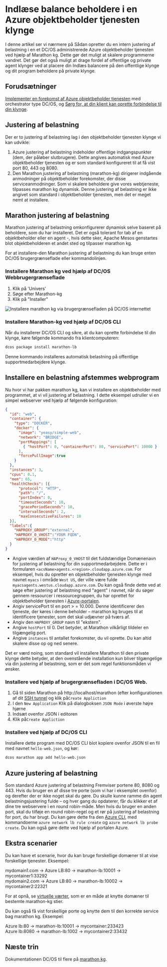<properties
   pageTitle="Indlæse balance beholdere i en Azure objektbeholder tjenesten klynge | Microsoft Azure"
   description="Justering af belastning på tværs af flere beholdere i en Azure objektbeholder tjenesten klynge."
   services="container-service"
   documentationCenter=""
   authors="rgardler"
   manager="timlt"
   editor=""
   tags="acs, azure-container-service"
   keywords="Beholdere, Micro-tjenesterne, DC/OS, Azure"/>

<tags
   ms.service="container-service"
   ms.devlang="na"
   ms.topic="get-started-article"
   ms.tgt_pltfrm="na"
   ms.workload="na"
   ms.date="07/11/2016"
   ms.author="rogardle"/>

# <a name="load-balance-containers-in-an-azure-container-service-cluster"></a>Indlæse balance beholdere i en Azure objektbeholder tjenesten klynge

I denne artikel ser vi nærmere på Sådan opretter du en intern justering af belastning i en et DC/OS administrerede Azure objektbeholder tjenesten ved hjælp af Marathon kg. Dette gør det muligt at skalere programmerne vandret. Det gør det også muligt at drage fordel af offentlige og private agent klynger ved at placere din Indlæs balancere på den offentlige klynge og dit program beholdere på private klynge.

## <a name="prerequisites"></a>Forudsætninger

[Implementer en forekomst af Azure objektbeholder tjenesten](container-service-deployment.md) med orchestrator type DC/OS, og [Sørg for, at din klient kan oprette forbindelse til din klynge](container-service-connect.md). 

## <a name="load-balancing"></a>Justering af belastning

Der er to justering af belastning lag i den objektbeholder tjenesten klynge vi kan udvikle: 

  1. Azure justering af belastning indeholder offentlige indgangspunkter (dem, der påløber slutbrugere). Dette angives automatisk med Azure objektbeholder tjenesten og er som standard konfigureret til at få vist port 80, 443 og 8080.
  2. Den Marathon justering af belastning (marathon-kg) dirigerer indgående anmodninger på objektbeholder forekomster, der disse serviceanmodninger. Som vi skalere beholdere give vores webtjeneste, tilpasses marathon kg dynamisk. Denne justering af belastning er ikke angivet som standard i objektbeholder tjenesten, men det er meget nemt at installere.

## <a name="marathon-load-balancer"></a>Marathon justering af belastning

Marathon justering af belastning omkonfigurerer dynamisk selve baseret på beholdere, som du har installeret. Det er også tolerant for tab af en objektbeholder eller en agent -, hvis dette sker, Apache Mesos genstartes blot objektbeholderen et andet sted og tilpasser marathon kg.

For at installere-den Marathon justering af belastning du kan bruge enten DC/OS brugergrænseflade eller kommandolinjen.

### <a name="install-marathon-lb-using-dcos-web-ui"></a>Installere Marathon kg ved hjælp af DC/OS Webbrugergrænseflade

  1. Klik på 'Univers'
  2. Søge efter Marathon-kg
  3. Klik på "Installer"

![Installere marathon kg via brugergrænsefladen på DC/OS internettet](./media/dcos/marathon-lb-install.png)

### <a name="install-marathon-lb-using-the-dcos-cli"></a>Installere Marathon-kg ved hjælp af DC/OS CLI

Når du installerer DC/OS CLI og sikre, at du kan oprette forbindelse til din klynge, køre følgende kommando fra klientcomputeren:

```bash
dcos package install marathon-lb
```

Denne kommando installeres automatisk belastning på offentlige supportmedarbejdere klynge.

## <a name="deploy-a-load-balanced-web-application"></a>Installere en belastning afstemmes webprogram

Nu hvor vi har pakken marathon kg, kan vi installere en objektbeholder med programmet, at vi vil justering af belastning. I dette eksempel udruller vi en simpel webserver ved hjælp af følgende konfiguration:

```json
{
  "id": "web",
  "container": {
    "type": "DOCKER",
    "docker": {
      "image": "yeasy/simple-web",
      "network": "BRIDGE",
      "portMappings": [
        { "hostPort": 0, "containerPort": 80, "servicePort": 10000 }
      ],
      "forcePullImage":true
    }
  },
  "instances": 3,
  "cpus": 0.1,
  "mem": 65,
  "healthChecks": [{
      "protocol": "HTTP",
      "path": "/",
      "portIndex": 0,
      "timeoutSeconds": 10,
      "gracePeriodSeconds": 10,
      "intervalSeconds": 2,
      "maxConsecutiveFailures": 10
  }],
  "labels":{
    "HAPROXY_GROUP":"external",
    "HAPROXY_0_VHOST":"YOUR FQDN",
    "HAPROXY_0_MODE":"http"
  }
}

```

  * Angive værdien af `HAProxy_0_VHOST` til det fuldstændige Domænenavn for justering af belastning for din supportmedarbejdere. Dette er i formularen `<acsName>agents.<region>.cloudapp.azure.com`. For eksempel, hvis du opretter en objektbeholder tjenesten klynge med navnet `myacs` i område `West US`, der ville være fulde `myacsagents.westus.cloudapp.azure.com`. Du kan også finde dette ved at søge efter justering af belastning med "agent" i navnet, når du søger gennem ressourcer i ressourcegruppen, du har oprettet for objektbeholder tjenesten i [Azure-portalen](https://portal.azure.com).
  * Angiv servicePort til en port > = 10.000. Denne identificerer den tjeneste, der køres i denne beholder – marathon kg bruges til at identificere tjenester, som det skal udjævner på tværs af.
  * Angiv den `HAPROXY_GROUP` navn til "ekstern".
  * Angive `hostPort` til 0. Det betyder, at Marathon vilkårligt tildeler en tilgængelig port.
  * Angive `instances` til antallet forekomster, du vil oprette. Du kan altid skalere disse op og ned senere.

Det er værd noing, som standard vil installere Marathon til den private klynge dette betyder, at den ovenstående installation kun bliver tilgængelige via din justering af belastning, som er det som regel funktionsmåden vi ønsker.

### <a name="deploy-using-the-dcos-web-ui"></a>Installere ved hjælp af brugergrænsefladen i DC/OS Web.

  1. Gå til siden Marathon på http://localhost/marathon (efter konfigurationen af dit [SSH tunnel](container-service-connect.md) og klik på`Create Appliction`
  2. I den `New Application` Klik på dialogboksen `JSON Mode` i øverste højre hjørne
  3. Indsæt ovenfor JSON i editoren
  4. Klik på`Create Appliction`

### <a name="deploy-using-the-dcos-cli"></a>Installere ved hjælp af DC/OS CLI

Installere dette program med DC/OS CLI blot kopiere ovenfor JSON til en fil med navnet `hello-web.json`, og kør:

```bash
dcos marathon app add hello-web.json
```

## <a name="azure-load-balancer"></a>Azure justering af belastning

Som standard Azure justering af belastning Fremviser portene 80, 8080 og 443. Hvis du bruger en af disse tre porte (som vi har i eksemplet ovenfor) og derefter der er ikke noget skal du gøre. Du skulle kunne ramme din agent belastningsjustering fulde – og hver gang du opdaterer, får du klikker et af dine tre webservere i en round robin-måde. Men hvis du bruger en anden port, skal du tilføje en round robin-regel og et rør på justering af belastning for port, du har brugt. Du kan gøre dette fra den [Azure CLI](../xplat-cli-azure-resource-manager.md), med kommandoerne `azure network lb rule create` og `azure network lb probe create`. Du kan også gøre dette ved hjælp af portalen Azure.


## <a name="additional-scenarios"></a>Ekstra scenarier

Du kan have et scenarie, hvor du kan bruge forskellige domæner til at vise forskellige tjenester. Eksempel:

mydomain1.com -> Azure LB:80 -> marathon-lb:10001 -> mycontainer1:33292  
mydomain2.com -> Azure LB:80 -> marathon-lb:10002 -> mycontainer2:22321

For at opnå, se [virtuelle værter](https://mesosphere.com/blog/2015/12/04/dcos-marathon-lb/), som er en måde at knytte domæner til bestemte marathon-kg stier.

Du kan også få vist forskellige porte og knytte dem til den korrekte service bag marathon kg. Eksempel:

Azure lb:80 -> marathon-lb:10001 -> mycontainer:233423  
Azure lb:8080 -> marathon-lb:1002 -> mycontainer2:33432


## <a name="next-steps"></a>Næste trin

Dokumentationen DC/OS til flere på [marathon kg](https://dcos.io/docs/1.7/usage/service-discovery/marathon-lb/).
